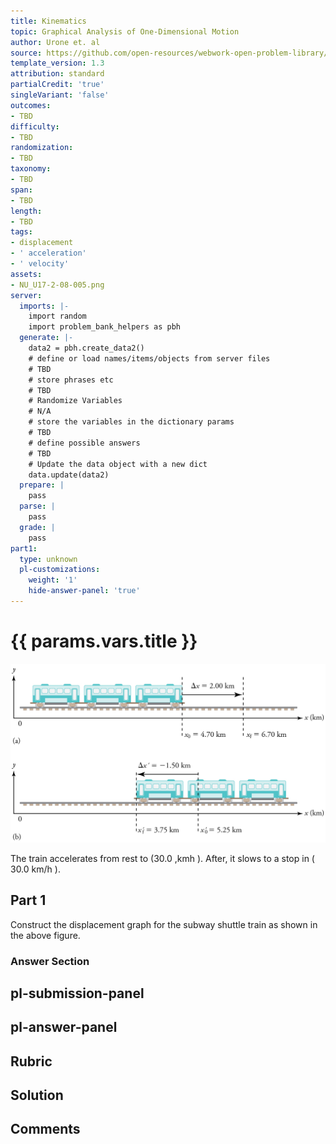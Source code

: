 ```yaml
---
title: Kinematics
topic: Graphical Analysis of One-Dimensional Motion
author: Urone et. al
source: https://github.com/open-resources/webwork-open-problem-library/tree/master/Contrib/BrockPhysics/College_Physics_Urone/2.Kinematics/NU_U17-2-08-005.pg
template_version: 1.3
attribution: standard
partialCredit: 'true'
singleVariant: 'false'
outcomes:
- TBD
difficulty:
- TBD
randomization:
- TBD
taxonomy:
- TBD
span:
- TBD
length:
- TBD
tags:
- displacement
- ' acceleration'
- ' velocity'
assets:
- NU_U17-2-08-005.png
server:
  imports: |-
    import random
    import problem_bank_helpers as pbh
  generate: |-
    data2 = pbh.create_data2()
    # define or load names/items/objects from server files
    # TBD
    # store phrases etc
    # TBD
    # Randomize Variables
    # N/A
    # store the variables in the dictionary params
    # TBD
    # define possible answers
    # TBD
    # Update the data object with a new dict
    data.update(data2)
  prepare: |
    pass
  parse: |
    pass
  grade: |
    pass
part1:
  type: unknown
  pl-customizations:
    weight: '1'
    hide-answer-panel: 'true'
---
```


# {{ params.vars.title }} 

![Graph of a function.](NU_U17-2-08-005.png)

The train accelerates from rest to (30.0 ,kmh ). After, it slows to a stop in ( 30.0 km/h ).

## Part 1 
Construct the displacement graph for the subway shuttle train as shown in the above figure. 


 ### Answer Section


## pl-submission-panel 


## pl-answer-panel 


## Rubric 


## Solution 


## Comments 



